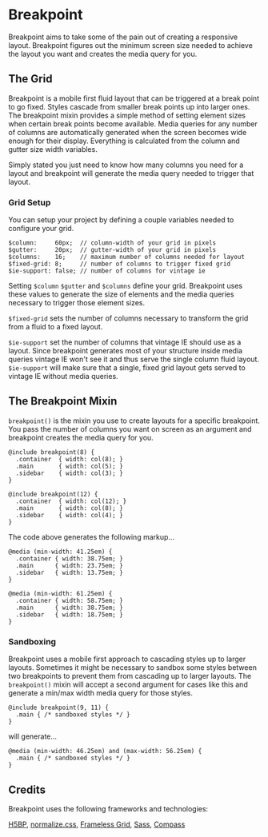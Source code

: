 # Breakpoint

Breakpoint aims to take some of the pain out of creating a
responsive layout. Breakpoint figures out the minimum screen size
needed to achieve the layout you want and creates the media
query for you.

## The Grid

Breakpoint is a mobile first fluid layout that can be triggered 
at a break point to go fixed. Styles cascade from smaller break 
points up into larger ones. The breakpoint mixin provides a simple method of
setting element sizes when certain break points become available. 
Media queries for any number of columns are automatically generated
when the screen becomes wide enough for their display.
Everything is calculated from the column and gutter size width variables.

Simply stated you just need to know how many columns you need for a 
layout and breakpoint will generate the media query needed to trigger that layout.

### Grid Setup

You can setup your project by defining a couple variables needed to configure
your grid.

```
$column:	 60px;	// column-width of your grid in pixels
$gutter:	 20px;	// gutter-width of your grid in pixels
$columns:	 16;	// maximum number of columns needed for layout
$fixed-grid: 8;		// number of columns to trigger fixed grid
$ie-support: false; // number of columns for vintage ie
```

Setting `$column` `$gutter` and `$columns` define your grid. Breakpoint uses
these values to generate the size of elements and the media queries necessary
to trigger those element sizes.

`$fixed-grid` sets the number of columns necessary to transform the grid from a fluid to
a fixed layout.

`$ie-support` set the number of columns that vintage IE should use as a layout. Since
breakpoint generates most of your structure inside media queries vintage IE won't see
it and thus serve the single column fluid layout. `$ie-support` will make sure that a
single, fixed grid layout gets served to vintage IE without media queries.

## The Breakpoint Mixin

`breakpoint()` is the mixin you use to create layouts for a specific breakpoint. You pass
the number of columns you want on screen as an argument and breakpoint creates the media query
for you.

```
@include breakpoint(8) {
  .container  { width: col(8); }
  .main       { width: col(5); }
  .sidebar    { width: col(3); }
}

@include breakpoint(12) {
  .container  { width: col(12); }
  .main       { width: col(8); }
  .sidebar    { width: col(4); }
}
```

The code above generates the following markup...

```
@media (min-width: 41.25em) {
  .container { width: 38.75em; }
  .main      { width: 23.75em; }
  .sidebar   { width: 13.75em; }
}

@media (min-width: 61.25em) {
  .container { width: 58.75em; }
  .main      { width: 38.75em; }
  .sidebar   { width: 18.75em; }
}
```

### Sandboxing

Breakpoint uses a mobile first approach to cascading styles up to larger layouts. Sometimes
it might be necessary to sandbox some styles between two breakpoints to prevent them
from cascading up to larger layouts. The `breakpoint()` mixin will accept a second
argument for cases like this and generate a min/max width media query for those styles.

```
@include breakpoint(9, 11) {
  .main { /* sandboxed styles */ }
}
```

will generate...

```
@media (min-width: 46.25em) and (max-width: 56.25em) {
  .main { /* sandboxed styles */ }
}
```

## Credits

Breakpoint uses the following frameworks and technologies:

[H5BP](http://html5boilerplate.com/), 
[normalize.css](http://necolas.github.com/normalize.css/), 
[Frameless Grid](http://framelessgrid.com/), 
[Sass](http://sass-lang.com/), 
[Compass](http://compass-style.org/)